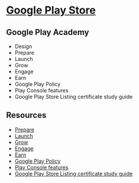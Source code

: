 # [Google Play Store](https://playacademy.exceedlms.com/student/catalog)

## Google Play Academy

- Design
- Prepare
- Launch
- Grow
- Engage
- Earn
- Google Play Policy
- Play Console features
- Google Play Store Listing certificate study guide

## Resources

- [Prepare](https://playacademy.exceedlms.com/student/collection/260728?sid_i=1)
- [Launch](https://playacademy.exceedlms.com/student/collection/260730?sid_i=2)
- [Grow](https://playacademy.exceedlms.com/student/collection/260732?sid_i=3)
- [Engage](https://playacademy.exceedlms.com/student/collection/261487?sid_i=4)
- [Earn](https://playacademy.exceedlms.com/student/collection/261491?sid_i=5)
- [Google Play Policy](https://playacademy.exceedlms.com/student/collection/263275?sid_i=6)
- [Play Console features](https://playacademy.exceedlms.com/student/path/265136?sid_i=7)
- [Google Play Store Listing certificate study guide](https://playacademy.exceedlms.com/student/path/313809?sid_i=8)

